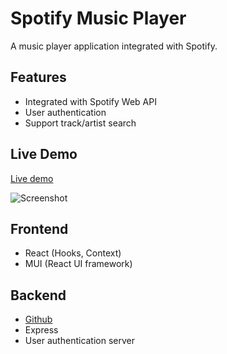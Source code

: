 # Spotify Music Player

A music player application integrated with Spotify.

## Features

- Integrated with Spotify Web API
- User authentication
- Support track/artist search

## Live Demo

[Live demo](https://simple-spotify-player.onrender.com)

![Screenshot](./demo/demo.gif)

## Frontend

- React (Hooks, Context)
- MUI (React UI framework)

## Backend

- [Github](https://github.com/AnnieKao1004/spotify_music_player_backend)
- Express
- User authentication server
